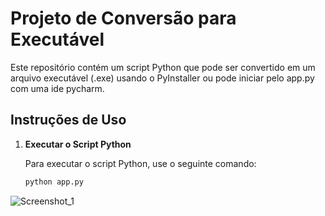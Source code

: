 # Projeto de Conversão para Executável

Este repositório contém um script Python que pode ser convertido em um arquivo executável (.exe) usando o PyInstaller ou pode iniciar pelo app.py com uma ide pycharm.

## Instruções de Uso

1. **Executar o Script Python**

   Para executar o script Python, use o seguinte comando:

   ```bash
   python app.py
    ```

![Screenshot_1](https://github.com/user-attachments/assets/99ab3f57-ab10-4589-8992-9b8508ab7249)
